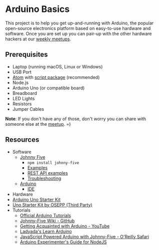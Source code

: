 # Arduino Basics

This project is to help you get up-and-running with Arduino, the popular open-source electronics platform based on easy-to-use hardware and software. Once you are set up you can pair-up with the other hardware hackers at our [weekly meetups](http://www.meetup.com/la-fullstack/).

## Prerequisites

* Laptop (running macOS, Linux or Windows)
* USB Port
* [Atom](https://atom.io/) with [script package](https://atom.io/packages/script) (recommended)
* Node.js
* Arduino Uno (or compatible board)
* Breadboard
* LED Lights
* Resistors
* Jumper Cables

**Note**: If you don't have any of those, don't worry you can share with someone else at the [meetup](http://www.meetup.com/la-fullstack/). =)

## Resources
* Software
  * [Johnny Five](http://johnny-five.io/)
    * `npm install johnny-five`
    * [Examples](http://johnny-five.io/examples/)
    * [REST API examples](https://github.com/jdorfman/panama/tree/master/lib)
    * [Troubleshooting](https://github.com/rwaldron/johnny-five/wiki/Getting-Started#trouble-shooting)
  * [Arduino](https://www.arduino.cc)
    * [IDE](https://www.arduino.cc/en/Main/Software)
* Hardware
 * [Arduino Uno Starter Kit](https://store-usa.arduino.cc/products/arduino-starter-kit)
 * [Uno Starter Kit by OSEPP (Third Party) ](https://www.amazon.com/OSEPP-Arduino-Basic-Starter-ARD-01/dp/B009NNEURY)
* Tutorials
  * [Official Arduino Tutorials](https://www.arduino.cc/en/Tutorial/HomePage)
  * [Johnny-Five Wiki - GitHub](https://www.youtube.com/watch?v=fCxzA9_kg6s)
  * [Getting Acquainted with Arduino - YouTube](https://www.youtube.com/watch?v=fCxzA9_kg6s)
  * [Ladyada's Learn Arduino](https://learn.adafruit.com/ladyadas-learn-arduino-lesson-number-0?view=all)
  * [JavaScript Powered Arduino with Johnny-Five - O'Reilly Safari](https://www.safaribooksonline.com/blog/2013/07/16/javascript-powered-arduino-with-johnny-five/)
  * [Arduino Experimenter's Guide for NodeJS](http://node-ardx.org/)

